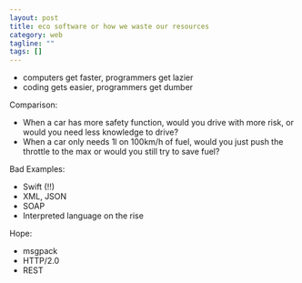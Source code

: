 ```yaml
---
layout: post
title: eco software or how we waste our resources
category: web
tagline: ""
tags: []
---
```



- computers get faster, programmers get lazier
- coding gets easier, programmers get dumber

Comparison: 
- When a car has more safety function, would you drive with more risk, or would you need less knowledge to drive?
- When a car only needs 1l on 100km/h of fuel, would you just push the throttle to the max or would you still try to save fuel?

Bad Examples: 
- Swift (!!)
- XML, JSON
- SOAP
- Interpreted language on the rise

Hope:
- msgpack
- HTTP/2.0
- REST
